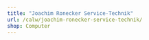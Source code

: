 ```yaml
---
title: "Joachim Ronecker Service-Technik"
url: /calw/joachim-ronecker-service-technik/
shop: Computer
---
```

